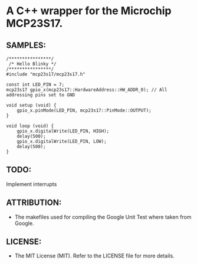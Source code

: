# A C++ wrapper for the Microchip MCP23S17.

## SAMPLES:
```
/****************/
 /* Hello Blinky */
/****************/
#include "mcp23s17/mcp23s17.h"

const int LED_PIN = 7;
mcp23s17 gpio_x(mcp23s17::HardwareAddress::HW_ADDR_0); // All addressing pins set to GND

void setup (void) {
	gpio_x.pinMode(LED_PIN, mcp23s17::PinMode::OUTPUT);
}

void loop (void) {
	gpio_x.digitalWrite(LED_PIN, HIGH);
	delay(500);
	gpio_x.digitalWrite(LED_PIN, LOW);
	delay(500);
}
```

## TODO:
Implement interrupts

## ATTRIBUTION:
- The makefiles used for compiling the Google Unit Test where taken from Google.

## LICENSE:
- The MIT License (MIT). Refer to the LICENSE file for more details.
